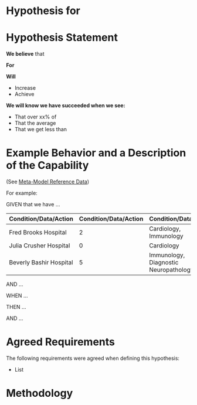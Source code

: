 # Hypothesis for 

# Hypothesis Statement

**We believe** that 

**For** 

**Will**
* Increase 
* Achieve 

**We will know we have succeeded when we see:**
* That over xx% of 
* That the average 
* That we get less than 

# Example Behavior and a Description of the Capability

(See [Meta-Model Reference Data](../models/reference-data/meta-models)) 

    
   For example:
   
   GIVEN that we have ...
   
   | Condition/Data/Action | Condition/Data/Action  | Condition/Data/Action |
   | -------- | --------------  | -------------- |
   | Fred Brooks Hospital | 2 | Cardiology, Immunology |
   | Julia Crusher Hospital | 0 | Cardiology |
   | Beverly Bashir Hospital | 5 | Immunology, Diagnostic Neuropathology |
   
   AND ...
   
   WHEN ...
   
   THEN ...
   
   AND ...


# Agreed Requirements

The following requirements were agreed when defining this hypothesis:

* List

# Methodology

